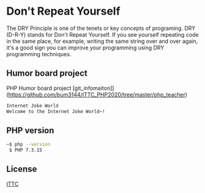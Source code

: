 # Don't Repeat Yourself

The DRY Principle is one of the tenets or key concepts of programing. DRY (D-R-Y) stands for Don't Repeat Yourself. If you see yourself repeating code in the same place, for example, writing the same string over and over again, it's a good sign you can improve your programming using DRY programming techniques.

## Humor board project

PHP Humor board project [git_infomaiton]](https://github.com/bum3144/ITTC_PHP2020/tree/master/php_teacher) 

```bash
Internet Joke World
Welcome to the Internet Joke World~!
```

## PHP version

```bash
~$ php --version
 $ PHP 7.3.15
```



## License
[ITTC](http://ITTC.kr)